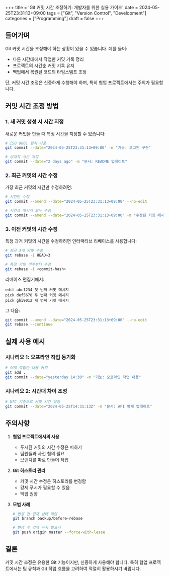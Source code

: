+++
title = 'Git 커밋 시간 조정하기: 개발자를 위한 실용 가이드'
date = 2024-05-25T23:31:13+09:00
tags = ["Git", "Version Control", "Development"]
categories = ["Programming"]
draft = false
+++

## 들어가며

Git 커밋 시간을 조정해야 하는 상황이 있을 수 있습니다. 예를 들어:

-   다른 시간대에서 작업한 커밋 기록 정리
-   프로젝트의 시간순 커밋 기록 유지
-   백업에서 복원된 코드의 타임스탬프 조정

단, 커밋 시간 조정은 신중하게 수행해야 하며, 특히 협업 프로젝트에서는 주의가 필요합니다.

## 커밋 시간 조정 방법

### 1. 새 커밋 생성 시 시간 지정

새로운 커밋을 만들 때 특정 시간을 지정할 수 있습니다:

```bash
# ISO 8601 형식 사용
git commit --date="2024-05-25T23:31:13+09:00" -m "기능: 로그인 구현"

# 상대적 시간 지정
git commit --date="2 days ago" -m "문서: README 업데이트"
```

### 2. 최근 커밋의 시간 수정

가장 최근 커밋의 시간만 수정하려면:

```bash
# 시간만 수정
git commit --amend --date="2024-05-25T23:31:13+09:00" --no-edit

# 시간과 메시지 모두 수정
git commit --amend --date="2024-05-25T23:31:13+09:00" -m "수정된 커밋 메시지"
```

### 3. 이전 커밋의 시간 수정

특정 과거 커밋의 시간을 수정하려면 인터랙티브 리베이스를 사용합니다:

```bash
# 최근 3개 커밋 수정
git rebase -i HEAD~3

# 특정 커밋 이후부터 수정
git rebase -i <commit-hash>
```

리베이스 편집기에서:

```
edit abc1234 첫 번째 커밋 메시지
pick def5678 두 번째 커밋 메시지
pick ghi9012 세 번째 커밋 메시지
```

그 다음:

```bash
git commit --amend --date="2024-05-25T23:31:13+09:00" --no-edit
git rebase --continue
```

## 실제 사용 예시

### 시나리오 1: 오프라인 작업 동기화

```bash
# 어제 작업한 내용 커밋
git add .
git commit --date="yesterday 14:30" -m "기능: 오프라인 작업 내용"
```

### 시나리오 2: 시간대 차이 조정

```bash
# UTC 기준으로 커밋 시간 설정
git commit --date="2024-05-25T14:31:13Z" -m "문서: API 명세 업데이트"
```

## 주의사항

1. **협업 프로젝트에서의 사용**

    - 푸시된 커밋의 시간 수정은 피하기
    - 팀원들과 사전 협의 필요
    - 브랜치를 따로 만들어 작업

2. **Git 히스토리 관리**

    - 커밋 시간 수정은 히스토리를 변경함
    - 강제 푸시가 필요할 수 있음
    - 백업 권장

3. **모범 사례**

    ```bash
    # 변경 전 현재 상태 백업
    git branch backup/before-rebase

    # 변경 후 강제 푸시 필요시
    git push origin master --force-with-lease
    ```

## 결론

커밋 시간 조정은 유용한 Git 기능이지만, 신중하게 사용해야 합니다. 특히 협업 프로젝트에서는 팀 규칙과 Git 작업 흐름을 고려하여 적절히 활용하시기 바랍니다.
